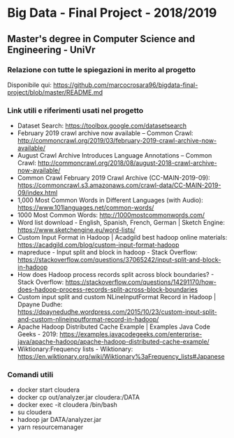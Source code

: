# Big Data - Final Project - 2018/2019
## Master's degree in Computer Science and Engineering - UniVr

### Relazione con tutte le spiegazioni in merito al progetto
Disponibile qui: https://github.com/marcocrosara96/bigdata-final-project/blob/master/README.md

### Link utili e riferimenti usati nel progetto
- Dataset Search: https://toolbox.google.com/datasetsearch
- February 2019 crawl archive now available – Common Crawl: http://commoncrawl.org/2019/03/february-2019-crawl-archive-now-available/
- August Crawl Archive Introduces Language Annotations – Common Crawl: http://commoncrawl.org/2018/08/august-2018-crawl-archive-now-available/
- Common Crawl February 2019 Crawl Archive (CC-MAIN-2019-09): https://commoncrawl.s3.amazonaws.com/crawl-data/CC-MAIN-2019-09/index.html
- 1,000 Most Common Words in Different Languages (with Audio): https://www.101languages.net/common-words/
- 1000 Most Common Words: http://1000mostcommonwords.com/
- Word list download - English, Spanish, French, German | Sketch Engine: https://www.sketchengine.eu/word-lists/
- Custom Input Format in Hadoop | Acadgild best hadoop online materials: https://acadgild.com/blog/custom-input-format-hadoop
- mapreduce - Input split and block in hadoop - Stack Overflow: https://stackoverflow.com/questions/37065242/input-split-and-block-in-hadoop
- How does Hadoop process records split across block boundaries? - Stack Overflow: https://stackoverflow.com/questions/14291170/how-does-hadoop-process-records-split-across-block-boundaries
- Custom input split and custom NLineInputFormat Record in Hadoop | Dpayne Dudhe: https://dpaynedudhe.wordpress.com/2015/10/23/custom-input-split-and-custom-nlineinputformat-record-in-hadoop/
- Apache Hadoop Distributed Cache Example | Examples Java Code Geeks - 2019: https://examples.javacodegeeks.com/enterprise-java/apache-hadoop/apache-hadoop-distributed-cache-example/
- Wiktionary:Frequency lists - Wiktionary: https://en.wiktionary.org/wiki/Wiktionary%3aFrequency_lists#Japanese

### Comandi utili
- docker start cloudera
- docker cp out/analyzer.jar cloudera:/DATA
- docker exec -it cloudera /bin/bash
- su cloudera
- hadoop jar DATA/analyzer.jar
- yarn resourcemanager
